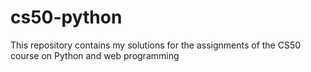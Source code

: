 # cs50-python
This repository contains my solutions for the assignments of the CS50 course on Python and web programming
